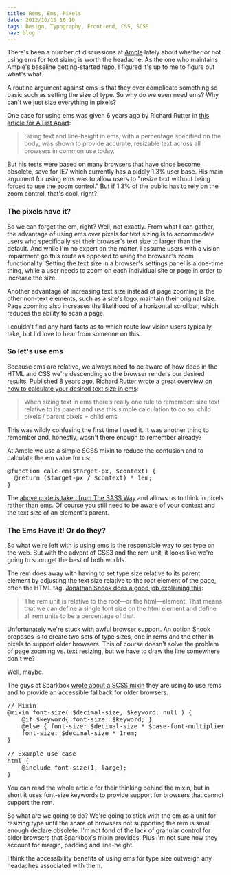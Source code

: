 ```yaml
--- 
title: Rems, Ems, Pixels
date: 2012/10/16 10:10
tags: Design, Typography, Front-end, CSS, SCSS
nav: blog
---
```


There's been a number of discussions at [Ample](http://helloample.com) lately about whether or not using ems for text sizing is worth the headache. As the one who maintains Ample's baseline getting-started repo, I figured it's up to me to figure out what's what.

A routine argument against ems is that they over complicate something so basic such as setting the size of type. So why do we even need ems? Why can't we just size everything in pixels?

One case for using ems was given 6 years ago by Richard Rutter in [this article for A List Apart](http://www.alistapart.com/articles/howtosizetextincss):
> Sizing text and line-height in ems, with a percentage specified on the body, was shown to provide accurate, resizable text across all browsers in common use today. 

But his tests were based on many browsers that have since become obsolete, save for IE7 which currently has a piddly 1.3% user base. His main argument for using ems was to allow users to "resize text without being forced to use the zoom control." But if 1.3% of the public has to rely on the zoom control, that's cool, right?

### The pixels have it? ###
So we can forget the em, right? Well, not exactly. From what I can gather, the advantage of using ems over pixels for text sizing is to accommodate users who specifically set their browser's text size to larger than the default. And while I'm no expert on the matter, I assume users with a vision impairment go this route as opposed to using the browser's zoom functionality. Setting the text size in a browser's settings panel is a one-time thing, while a user needs to zoom on each individual site or page in order to increase the size.

Another advantage of increasing text size instead of page zooming is the other non-text elements, such as a site's logo, maintain their original size. Page zooming also increases the likelihood of a horizontal scrollbar, which reduces the ability to scan a page.

I couldn't find any hard facts as to which route low vision users typically take, but I'd love to hear from someone on this.

### So let's use ems ###
Because ems are relative, we always need to be aware of how deep in the HTML and CSS we're descending so the browser renders our desired results. Published 8 years ago, Richard Rutter wrote a [great overview on how to calculate your desired text size in ems](http://clagnut.com/blog/348/):
> When sizing text in ems there’s really one rule to remember: size text relative to its parent and use this simple calculation to do so: child pixels / parent pixels = child ems

This was wildly confusing the first time I used it. It was another thing to remember and, honestly, wasn't there enough to remember already?

At Ample we use a simple SCSS mixin to reduce the confusion and to calculate the em value for us:

<pre class="prettyprint css">
@function calc-em($target-px, $context) {
  @return ($target-px / $context) * 1em;
}
</pre>


The [above code is taken from The SASS Way](http://thesassway.com/intermediate/responsive-web-design-part-1) and allows us to think in pixels rather than ems. Of course you still need to be aware of your context and the text size of an element's parent.

### The Ems Have it! Or do they? ###
So what we're left with is using ems is the responsible way to set type on the web. But with the advent of CSS3 and the rem unit, it looks like we're going to soon get the best of both worlds.

The rem does away with having to set type size relative to its parent element by adjusting the text size relative to the root element of the page, often the HTML tag. [Jonathan Snook does a good job explaining this](http://snook.ca/archives/html_and_css/font-size-with-rem):
> The rem unit is relative to the root—or the html—element. That means that we can define a single font size on the html element and define all rem units to be a percentage of that.

Unfortunately we're stuck with awful browser support. An option Snook proposes is to create two sets of type sizes, one in rems and the other in pixels to support older browsers. This of course doesn't solve the problem of page zooming vs. text resizing, but we have to draw the line somewhere don't we? 

Well, maybe. 

The guys at Sparkbox [wrote about a SCSS mixin](http://seesparkbox.com/foundry/scss_rem_mixin_now_with_a_better_fallback) they are using to use rems and to provide an accessible fallback for older browsers.

<pre class="prettyprint css">
// Mixin
@mixin font-size( $decimal-size, $keyword: null ) {
	@if $keyword{ font-size: $keyword; }
	@else { font-size: $decimal-size * $base-font-multiplier * 16px;}
	font-size: $decimal-size * 1rem;
}

// Example use case
html {
	@include font-size(1, large);
}
</pre> 

You can read the whole article for their thinking behind the mixin, but in short it uses font-size keywords to provide support for browsers that cannot support the rem.

So what are we going to do? We're going to stick with the em as a unit for resizing type until the share of browsers not supporting the rem is small enough declare obsolete. I'm not fond of the lack of granular control for older browsers that Sparkbox's mixin provides. Plus I'm not sure how they account for margin, padding and line-height.

I think the accessibility benefits of using ems for type size outweigh any headaches associated with them.